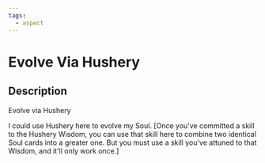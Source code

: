 ```yaml
---
tags:
  - aspect
---
```


# Evolve Via Hushery

## Description
Evolve via Hushery

I could use Hushery here to evolve my Soul. [Once you've committed a skill to the Hushery Wisdom, you can use that skill here to combine two identical Soul cards into a greater one. But you must use a skill you've attuned to that Wisdom, and it'll only work once.]